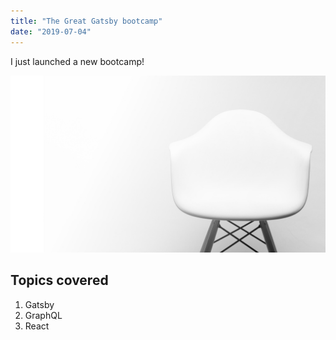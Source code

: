 ```yaml
---
title: "The Great Gatsby bootcamp"
date: "2019-07-04"
---
```


I just launched a new bootcamp!

![Chair](./chair.jpg)

## Topics covered

1. Gatsby
2. GraphQL
3. React
